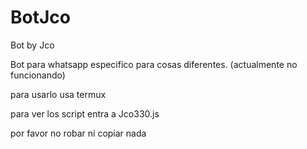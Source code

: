 # BotJco
Bot by Jco

Bot para whatsapp especifico para cosas diferentes. (actualmente no funcionando)

para usarlo usa termux

para ver los script entra a Jco330.js

por favor no robar ni copiar nada

